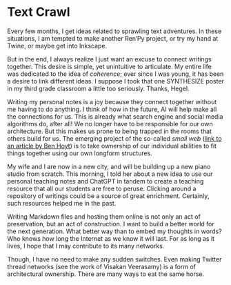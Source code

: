 # Text Crawl

Every few months, I get ideas related to sprawling text adventures. 
In these situations, I am tempted to make another Ren’Py project, 
or try my hand at Twine, or maybe get into Inkscape.

But in the end, I always realize I just want an excuse to connect writings together.
This desire is simple, yet unintuitive to articulate. 
My entire life was dedicated to the idea of *coherence*; 
ever since I was young, it has been a desire to link different ideas.
I suppose I took that one SYNTHESIZE poster in my third grade classroom a little too seriously.
Thanks, Hegel.

Writing my personal notes is a joy because they connect together without me having to do anything. 
I think of how in the future, AI will help make all the connections for us. 
This is already what search engine and social media algorithms do, after all! 
We no longer have to be responsible for our own architecture.
But this makes us prone to being trapped in the rooms that others build for us.
The emerging project of the so-called _small web_ ([link to an article by Ben Hoyt]([https://benhoyt.com/writings/the-small-web-is-beautiful/))
is to take ownership of our individual abilities to fit things together using our own longform structures.

My wife and I are now in a new city, and will be building up a new piano studio from scratch.
This morning, I told her about a new idea to use our personal teaching notes and ChatGPT in tandem
to create a teaching resource that all our students are free to peruse. 
Clicking around a repository of writings could be a source of great enrichment.
Certainly, such resources helped me in the past.

Writing Markdown files and hosting them online is not only an act of preservation, but an act of construction.
I want to build a better world for the next generation. What better way than to embed my thoughts in words?
Who knows how long the Internet as we know it will last. 
For as long as it lives, I hope that I may contribute to its many networks.

Though, I have no need to make any sudden switches.
Even making Twitter thread networks (see the work of Visakan Veerasamy) is a form of architectural ownership.
There are many ways to eat the same horse.
